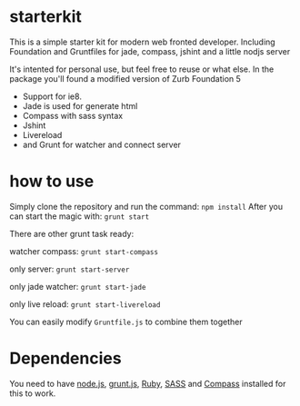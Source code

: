 starterkit
==========

This is a simple starter kit for modern web fronted developer. Including Foundation and Gruntfiles for jade, compass, jshint and a little nodjs server

 It's intented for personal use, but feel free to reuse or what else. 
 In the package you'll found a modified version of Zurb Foundation 5
 * Support for ie8.
 * Jade is used for generate html
 * Compass with sass syntax
 * Jshint 
 * Livereload
 * and Grunt for watcher and connect server

how to use
==========

Simply clone the repository and run the command: ```npm install```
After you can start the magic with: ```grunt start```

There are other grunt task ready:

watcher compass: ```grunt start-compass```

only server: ```grunt start-server```

only jade watcher: ```grunt start-jade```

only live reload: ```grunt start-livereload```

You can easily modify ```Gruntfile.js``` to combine them together


Dependencies
============
You need to have [node.js](http://nodejs.org), [grunt.js](https://github.com/cowboy/grunt), [Ruby](https://www.ruby-lang.org/), [SASS](http://sass-lang.com) and [Compass](http://compass-style.org) installed for this to work.

